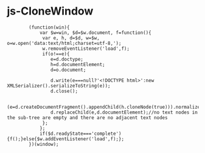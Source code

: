 # js-CloneWindow

<!DOCTYPE HTML PUBLIC "-//W3C//DTD HTML 4.0//EN" "http://www.w3.org/TR/REC-html40/strict.dtd">


			(function(win){
				var $w=win, $d=$w.document, f=function(){
				 var e, h, d=$d, w=$w, o=w.open('data:text/html;charset=utf-8,');
				 w.removeEventListener('load',f);
				 if(o!==e){
					e=d.doctype;
					h=d.documentElement;
					d=o.document;

					d.write(e===null?'<!DOCTYPE html>':new XMLSerializer().serializeToString(e));
					d.close();

					(e=d.createDocumentFragment().appendChild(h.cloneNode(true))).normalize();
					d.replaceChild(e,d.documentElement);//no text nodes in the sub-tree are empty and there are no adjacent text nodes
				 };
				};
				if($d.readyState==='complete'){f();}else{$w.addEventListener('load',f);};
			})(window);
